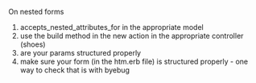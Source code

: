 On nested forms
1. accepts_nested_attributes_for in the appropriate model
2. use the build method in the new action in the appropriate controller (shoes)
3. are your params structured properly
4. make sure your form (in the htm.erb file) is structured properly - one way to check that is with byebug
